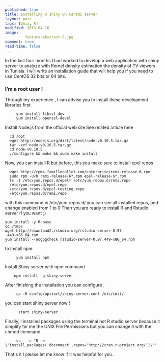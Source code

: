 ```yaml
---
published: true
title: Installing R shiny On CentOS server
layout: post
tags: [Unix, R]
modified: 2013-04-16 
image: 
         feature:abstract-5.jpg
comment: true
read-time: false
---
```


In the last four months I had worked to develop a web application with shiny server to analyze with Kernel density estimation  the density of TV viewers in Tunisia. I will write an installation guide that will help you if you need to use CentOS 32 bits or 64 bits.


### I’m a root user  !

Through my experience , I can advise you to install these development libraries first

         yum install libssl-dev
         yum install openssl-devel

Install Node.js from the official web site See related article here

      cd /opt
      wget http://nodejs.org/dist/latest/node-v0.10.5.tar.gz
      tar -xvf node-v0.10.5.tar.gz
      cd node-v0.10.5
      ./configure && make && sudo make install


Now, you can install R  but before, this  you make sure to install epel repos  

      wget http://rpms.famillecollet.com/enterprise/remi-release-6.rpm
      sudo rpm -Uvh remi-release-6*.rpm epel-release-6*.rpm
      ls -1 /etc/yum.repos.d/epel* /etc/yum.repos.d/remi.repo
      /etc/yum.repos.d/epel.repo
      /etc/yum.repos.d/epel-testing.repo
      /etc/yum.repos.d/remi.repo

with this command vi /etc/yum.repos.d/ you can see all installed repos,   and change enabled from 1 to 0
Then you are ready to install R and Rstudio server If you want ;)

    yum install -y R-base 
    cd /tmp/
    wget http://download2.rstudio.org/rstudio-server-0.97
    .449-x86_64.rpm
    yum install --nogpgcheck rstudio-server-0.97.449-x86_64.rpm

to Install npm 

         yum install npm

 Install Shiny server with npm command 

        npm install -g shiny-server

After finishing the installation you can configure ;

         cp –R config/upstart/shiny-server.conf /etc/init/

you can start shiny server now !

          start shiny-server
          
Finally, I installed packages using the terminal not R studio server because it simplify for me the UNIX File Permissions  but you can change it with the chmod command.

         su - -c "R -e \"install.packages('dbconnect',repos='http://cran.r-project.org/')\""


That's it ! please let me know if it was helpful for you  .

